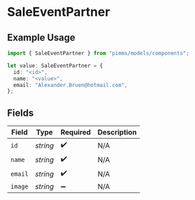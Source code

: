 # SaleEventPartner

## Example Usage

```typescript
import { SaleEventPartner } from "pimms/models/components";

let value: SaleEventPartner = {
  id: "<id>",
  name: "<value>",
  email: "Alexander.Bruen@hotmail.com",
};
```

## Fields

| Field              | Type               | Required           | Description        |
| ------------------ | ------------------ | ------------------ | ------------------ |
| `id`               | *string*           | :heavy_check_mark: | N/A                |
| `name`             | *string*           | :heavy_check_mark: | N/A                |
| `email`            | *string*           | :heavy_check_mark: | N/A                |
| `image`            | *string*           | :heavy_minus_sign: | N/A                |